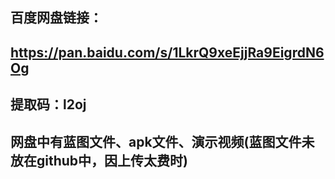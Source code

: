 ## 百度网盘链接：
## https://pan.baidu.com/s/1LkrQ9xeEjjRa9EigrdN6Og 
## 提取码：l2oj 
## 网盘中有蓝图文件、apk文件、演示视频(蓝图文件未放在github中，因上传太费时)
